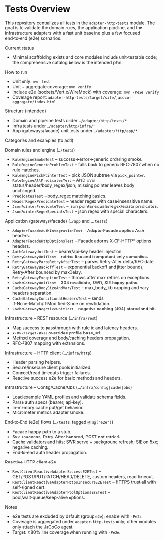# Tests Overview

This repository centralizes all tests in the `adapter-http-tests` module. The goal is to validate the domain rules, the application pipeline, and the infrastructure adapters with a fast unit baseline plus a few focused end‑to‑end (e2e) scenarios.

Current status
- Minimal scaffolding exists and core modules include unit‑testable code; the comprehensive catalog below is the intended plan.

How to run

- Unit only: `mvn test`
- Unit + aggregate coverage: `mvn verify`
- Include e2e (sockets/Vert.x/WireMock) with coverage: `mvn -Pe2e verify`
- Coverage report: `adapter-http-tests/target/site/jacoco-aggregate/index.html`

Structure (intended)

- Domain and pipeline tests under `…/adapter/http/tests/*`
- Infra tests under `…/adapter/http/infra/*`
- App (gateways/facade) unit tests under `…/adapter/http/app/*`

Categories and examples (to add)

Domain rules and engine (`…/tests`)

- `RuleEngineSmokeTest` – success→error→generic ordering smoke.
- `RuleEngineGenericProblemTest` – falls back to generic RFC‑7807 when no rule matches.
- `RuleEnginePickPointerTest` – pick JSON subtree via `pick_pointer`.
- `RuleEngineAllPredicatesTest` – AND over status/header/body_regex/json; missing pointer leaves body unchanged.
- `PredicatesTest` – body_regex matching basics.
- `HeaderRegexPredicateTest` – header regex with case‑insensitive name.
- `JsonPointerPredicateTest` – json pointer equals/regex/exists predicates.
- `JsonPointerRegexSpecialsTest` – json regex with special characters.

Application (gateways/facade) (`…/app` and `…/tests`)

- `AdapterFacadeAuthIntegrationTest` – AdapterFacade applies Auth headers.
- `AdapterFacadeHttpOptionsTest` – Facade adorns X‑OF‑HTTP* options headers.
- `AuthGatewayUnitTest` – bearer/api‑key header injection.
- `RetryGatewayUnitTest` – retries 5xx and idempotent‑only semantics.
- `RetryGatewayParseRetryAfterTest` – parses Retry‑After delta/RFC‑date.
- `RetryGatewayBackoffTest` – exponential backoff and jitter bounds; Retry‑After bounded by maxDelay.
- `RetryGatewayExceptionTest` – throws after max retries on exceptions.
- `CacheGatewayUnitTest` – 304 revalidate, SWR, SIE happy paths.
- `CacheGatewayBodySizeAndVaryTest` – max_body_kb capping and vary headers separation.
- `CacheGatewayConditionalHeadersTest` – sends If‑None‑Match/If‑Modified‑Since on revalidation.
- `CacheGatewayNegativeUnitTest` – negative caching (404) stored and hit.

Infrastructure – REST resource (`…/infra/rest`)

- Map success to passthrough with rule id and latency headers.
- `X-OF-Target-Base` overrides profile base_url.
- Method coverage and body/caching headers propagation.
- RFC‑7807 mapping with extensions.

Infrastructure – HTTP client (`…/infra/http`)

- Header parsing helpers.
- Secure/insecure client pools initialized.
- Connect/read timeouts trigger failures.
- Reactive success e2e for basic methods and headers.

Infrastructure – Config/Cache/Obs (`…/infra/config|cache|obs`)

- Load example YAML profiles and validate schema fields.
- Parse auth specs (bearer, api‑key).
- In‑memory cache put/get behavior.
- Micrometer metrics adapter smoke.

End‑to‑End (e2e) flows (`…/tests`, tagged `@Tag("e2e")`)

- Facade happy path to a stub.
- 5xx→success, Retry‑After honored, POST not retried.
- Cache validators and hits; SWR serve + background refresh; SIE on 5xx; negative caching.
- End‑to‑end auth header propagation.

Reactive HTTP client e2e

- `RestClientReactiveAdapterSuccessE2ETest` – GET/POST/PUT/PATCH/HEAD/DELETE, custom headers, read timeout.
- `RestClientReactiveAdapterHttpsInsecureE2ETest` – HTTPS trust‑all with self‑signed cert.
- `RestClientReactiveAdapterPoolOptionsE2ETest` – pool/wait‑queue/keep‑alive options.

Notes

- e2e tests are excluded by default (group `e2e`); enable with `-Pe2e`.
- Coverage is aggregated under `adapter-http-tests` only; other modules only attach the JaCoCo agent.
- Target: ≥80% line coverage when running with `-Pe2e`.
